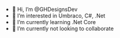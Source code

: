 - 👋 Hi, I’m @GHDesignsDev
- 👀 I’m interested in Umbraco, C#, .Net
- 🌱 I’m currently learning .Net Core
- 💞️ I’m currently not looking to collaborate

<!---
GHDesignsDev/GHDesignsDev is a ✨ special ✨ repository because its `README.md` (this file) appears on your GitHub profile.
You can click the Preview link to take a look at your changes.
--->
